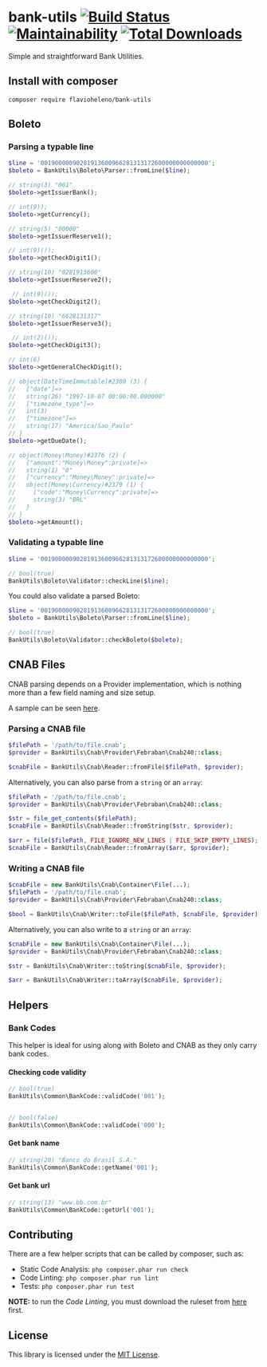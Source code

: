# bank-utils [![Build Status](https://travis-ci.com/flavioheleno/bank-utils.svg?branch=master)](https://travis-ci.com/flavioheleno/bank-utils) [![Maintainability](https://api.codeclimate.com/v1/badges/d778eb1514509d581876/maintainability)](https://codeclimate.com/github/flavioheleno/bank-utils/maintainability) [![Total Downloads](https://poser.pugx.org/flavioheleno/bank-utils/downloads)](//packagist.org/packages/flavioheleno/bank-utils)
Simple and straightforward Bank Utilities.

## Install with composer

```shell
composer require flavioheleno/bank-utils
```

## Boleto

### Parsing a typable line

```php
$line = '00190000090281913600966281313172600000000000000';
$boleto = BankUtils\Boleto\Parser::fromLine($line);

// string(3) "001"
$boleto->getIssuerBank();

// int(9));
$boleto->getCurrency();

// string(5) "00000"
$boleto->getIssuerReserve1();

// int(9)());
$boleto->getCheckDigit1();

// string(10) "0281913600"
$boleto->getIssuerReserve2();

 // int(9)());
$boleto->getCheckDigit2();

// string(10) "6628131317"
$boleto->getIssuerReserve3();

 // int(2)());
$boleto->getCheckDigit3();

// int(6)
$boleto->getGeneralCheckDigit();

// object(DateTimeImmutable)#2380 (3) {
//   ["date"]=>
//   string(26) "1997-10-07 00:00:00.000000"
//   ["timezone_type"]=>
//   int(3)
//   ["timezone"]=>
//   string(17) "America/Sao_Paulo"
// }
$boleto->getDueDate();

// object(Money\Money)#2376 (2) {
//   ["amount":"Money\Money":private]=>
//   string(1) "0"
//   ["currency":"Money\Money":private]=>
//   object(Money\Currency)#2379 (1) {
//     ["code":"Money\Currency":private]=>
//     string(3) "BRL"
//   }
// }
$boleto->getAmount();
```

### Validating a typable line

```php
$line = '00190000090281913600966281313172600000000000000';

// bool(true)
BankUtils\Boleto\Validator::checkLine($line);
```

You could also validate a parsed Boleto:

```php
$line = '00190000090281913600966281313172600000000000000';
$boleto = BankUtils\Boleto\Parser::fromLine($line);

// bool(true)
BankUtils\Boleto\Validator::checkBoleto($boleto);
```

## CNAB Files

CNAB parsing depends on a Provider implementation, which is nothing more than a few field naming and size setup.

A sample can be seen [here](src/Cnab/Provider/Febraban/Cnab240.php).

### Parsing a CNAB file

```php
$filePath = '/path/to/file.cnab';
$provider = BankUtils\Cnab\Provider\Febraban\Cnab240::class;

$cnabFile = BankUtils\Cnab\Reader::fromFile($filePath, $provider);

```

Alternatively, you can also parse from a `string` or an `array`:

```php
$filePath = '/path/to/file.cnab';
$provider = BankUtils\Cnab\Provider\Febraban\Cnab240::class;

$str = file_get_contents($filePath);
$cnabFile = BankUtils\Cnab\Reader::fromString($str, $provider);

$arr = file($filePath, FILE_IGNORE_NEW_LINES | FILE_SKIP_EMPTY_LINES);
$cnabFile = BankUtils\Cnab\Reader::fromArray($arr, $provider);
```

### Writing a CNAB file

```php
$cnabFile = new BankUtils\Cnab\Container\File(...);
$filePath = '/path/to/file.cnab';
$provider = BankUtils\Cnab\Provider\Febraban\Cnab240::class;

$bool = BankUtils\Cnab\Writer::toFile($filePath, $cnabFile, $provider);
```

Alternatively, you can also write to a `string` or an `array`:

```php
$cnabFile = new BankUtils\Cnab\Container\File(...);
$provider = BankUtils\Cnab\Provider\Febraban\Cnab240::class;

$str = BankUtils\Cnab\Writer::toString($cnabFile, $provider);

$arr = BankUtils\Cnab\Writer::toArray($cnabFile, $provider);
```

## Helpers

### Bank Codes

This helper is ideal for using along with Boleto and CNAB as they only carry bank codes.

#### Checking code validity

```php
// bool(true)
BankUtils\Common\BankCode::validCode('001');


// bool(false)
BankUtils\Common\BankCode::validCode('000');
```

#### Get bank name

```php
// string(20) "Banco do Brasil S.A."
BankUtils\Common\BankCode::getName('001');
```

#### Get bank url

```php
// string(13) "www.bb.com.br"
BankUtils\Common\BankCode::getUrl('001');
```

## Contributing

There are a few helper scripts that can be called by composer, such as:

- Static Code Analysis: `php composer.phar run check`
- Code Linting: `php composer.phar run lint`
- Tests: `php composer.phar run test`

**NOTE:** to run the *Code Linting*, you must download the ruleset from [here](https://github.com/flavioheleno/phpcs-ruleset/blob/master/ruleset.xml) first.

## License

This library is licensed under the [MIT License](LICENSE).


